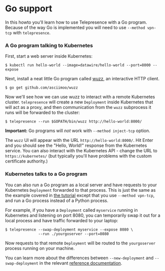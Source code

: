 # Go support

In this howto you'll learn how to use Telepresence with a Go program.
Because of the way Go is implemented you will need to use `--method vpn-tcp` with `telepresence`.

### A Go program talking to Kubernetes

First, start a web server inside Kubernetes:

```console
$ kubectl run hello-world --image=datawire/hello-world --port=8000 --expose
```

Next, install a neat little Go program called [wuzz](https://github.com/asciimoo/wuzz), an interactive HTTP client.

```console
$ go get github.com/asciimoo/wuzz
```

Now we'll see how we can use wuzz to interact with a remote Kubernetes cluster.
`telepresence` will create a new `Deployment` inside Kubernetes that will act as a proxy, and then communication from the `wuzz` subprocess it runs will be forwarded to the cluster:

```console
$ telepresence --run $GOPATH/bin/wuzz http://hello-world:8000/
```

**Important:** Go programs will *not* work with `--method inject-tcp` option.

The `wuzz` UI will appear with the URL `http://hello-world:8000/`.
Hit Enter and you should see the "Hello, World!" response from the Kubernetes service.
You can also interact with the Kubernetes API - change the URL to `https://kubernetes/` (but typically you'll have problems with the custom certificate authority.)

### Kubernetes talks to a Go program

You can also run a Go program as a local server and have requests to your Kubernetes `Deployment` forwarded to that process.
This is just the same as the example covered in [the tutorial](/tutorials/kubernetes.html) except that you use `--method vpn-tcp`, and run a Go process instead of a Python process.

For example, if you have a `Deployment` called `myservice` running in Kubernetes and listening on port 8080, you can temporarily swap it out for a local process and have traffic forwarded to your laptop:

```console
$ telepresence --swap-deployment myservice --expose 8080 \
               --run ./yourgoserver --port=8080
```

Now requests to that remote `Deployment` will be routed to the `yourgoserver` process running on your machine.

You can learn more about the differences between `--new-deployment` and `--swap-deployment` in the relevant [reference documentation](/reference/connecting.html).
